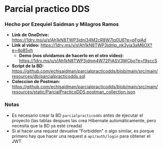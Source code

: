# Parcial practico DDS

### Hecho por Ezequiel Saidman y Milagros Ramos 

- **Link de OneDrive:** https://1drv.ms/u/s!Ah1kN8TWP3jdni34M2cR8W7Iq0U6?e=pFgiAd
- **Link al video:** https://1drv.ms/v/s!Ah1kN8TWP3jdnlp_nk3yja3aM6OX?e=4p85vh
  - **Demo (nos olvidamos de hacerlo en el otro video):** https://1drv.ms/u/s!Ah1kN8TWP3jdnm4W72PjASV3WCbo?e=f9sccS
- **Script de la BD:** https://github.com/echisaidman/parcialpracticodds/blob/main/src/main/resources/db/parcialpracticodds.sql
- **Coleccion de Postman:** https://github.com/echisaidman/parcialpracticodds/blob/main/src/main/resources/static/ParcialPracticoDDS.postman_collection.json

### Notas
- Es necesario crear la BD `parcialpracticodds` antes de ejecutar el proyecto (las tablas despues las crea Hibernate automáticamente, pero necesita que la BD ya esté creada)
- Si al hacer una request devuelve "Forbidden" o algo similar, es porque primero hay que hacer una request a `api/auth/login` para obtener el JWT
